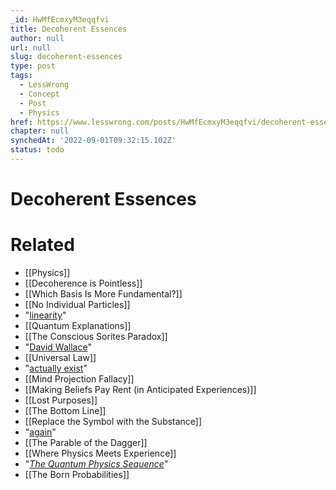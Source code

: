 ```yaml
---
_id: HwMfEcmxyM3eqqfvi
title: Decoherent Essences
author: null
url: null
slug: decoherent-essences
type: post
tags:
  - LessWrong
  - Concept
  - Post
  - Physics
href: https://www.lesswrong.com/posts/HwMfEcmxyM3eqqfvi/decoherent-essences
chapter: null
synchedAt: '2022-09-01T09:32:15.102Z'
status: todo
---
```


# Decoherent Essences


# Related

- [[Physics]]
- [[Decoherence is Pointless]]
- [[Which Basis Is More Fundamental?]]
- [[No Individual Particles]]
- "[linearity](/lw/pq/the_socalled_heisenberg_uncertainty_principle/)"
- [[Quantum Explanations]]
- [[The Conscious Sorites Paradox]]
- "[David Wallace](http://arxiv.org/abs/quant-ph/0312157)"
- [[Universal Law]]
- "[actually exist](/lw/oy/is_humanism_a_religionsubstitute/)"
- [[Mind Projection Fallacy]]
- [[Making Beliefs Pay Rent (in Anticipated Experiences)]]
- [[Lost Purposes]]
- [[The Bottom Line]]
- [[Replace the Symbol with the Substance]]
- "[again](/lw/nc/newcombs_problem_and_regret_of_rationality/)"
- [[The Parable of the Dagger]]
- [[Where Physics Meets Experience]]
- "[_The Quantum Physics Sequence_](/lw/r5/the_quantum_physics_sequence/)"
- [[The Born Probabilities]]
